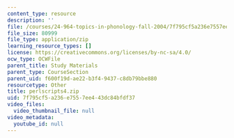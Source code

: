 ```yaml
---
content_type: resource
description: ''
file: /courses/24-964-topics-in-phonology-fall-2004/7f795cf5a236e7557ee443dc84bfdf37_perlscripts4.zip
file_size: 80999
file_type: application/zip
learning_resource_types: []
license: https://creativecommons.org/licenses/by-nc-sa/4.0/
ocw_type: OCWFile
parent_title: Study Materials
parent_type: CourseSection
parent_uid: f600f19d-ae22-b3f4-9437-c8db79bbe880
resourcetype: Other
title: perlscripts4.zip
uid: 7f795cf5-a236-e755-7ee4-43dc84bfdf37
video_files:
  video_thumbnail_file: null
video_metadata:
  youtube_id: null
---
```

